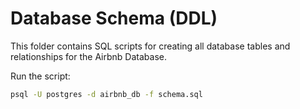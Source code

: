 # Database Schema (DDL)
This folder contains SQL scripts for creating all database tables and relationships for the Airbnb Database.

Run the script:
```bash
psql -U postgres -d airbnb_db -f schema.sql

